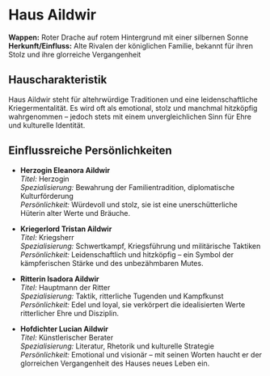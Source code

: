 # Haus Aildwir

**Wappen:** Roter Drache auf rotem Hintergrund mit einer silbernen Sonne  
**Herkunft/Einfluss:** Alte Rivalen der königlichen Familie, bekannt für ihren Stolz und ihre glorreiche Vergangenheit  

## Hauscharakteristik
Haus Aildwir steht für altehrwürdige Traditionen und eine leidenschaftliche Kriegermentalität. Es wird oft als emotional, stolz und manchmal hitzköpfig wahrgenommen – jedoch stets mit einem unvergleichlichen Sinn für Ehre und kulturelle Identität.

## Einflussreiche Persönlichkeiten
- **Herzogin Eleanora Aildwir**  
  *Titel:* Herzogin  
  *Spezialisierung:* Bewahrung der Familientradition, diplomatische Kulturförderung  
  *Persönlichkeit:* Würdevoll und stolz, sie ist eine unerschütterliche Hüterin alter Werte und Bräuche.

- **Kriegerlord Tristan Aildwir**  
  *Titel:* Kriegsherr  
  *Spezialisierung:* Schwertkampf, Kriegsführung und militärische Taktiken  
  *Persönlichkeit:* Leidenschaftlich und hitzköpfig – ein Symbol der kämpferischen Stärke und des unbezähmbaren Mutes.

- **Ritterin Isadora Aildwir**  
  *Titel:* Hauptmann der Ritter  
  *Spezialisierung:* Taktik, ritterliche Tugenden und Kampfkunst  
  *Persönlichkeit:* Edel und loyal, sie verkörpert die idealisierten Werte ritterlicher Ehre und Disziplin.

- **Hofdichter Lucian Aildwir**  
  *Titel:* Künstlerischer Berater  
  *Spezialisierung:* Literatur, Rhetorik und kulturelle Strategie  
  *Persönlichkeit:* Emotional und visionär – mit seinen Worten haucht er der glorreichen Vergangenheit des Hauses neues Leben ein.
